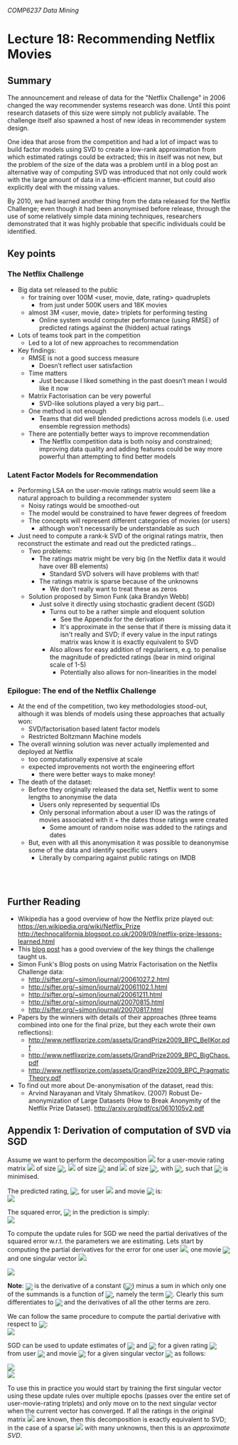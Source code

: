 *COMP6237 Data Mining*

# Lecture 18: Recommending Netflix Movies

## Summary
The announcement and release of data for the "Netflix Challenge" in 2006 changed the way recommender systems research was done. Until this point research datasets of this size were simply not publicly available. The challenge itself also spawned a host of new ideas in recommender system design. 

One idea that arose from the competition and had a lot of impact was to build factor models using SVD to create a low-rank approximation from which estimated ratings could be extracted; this in itself was not new, but the problem of the size of the data was a problem until in a blog post an alternative way of computing SVD was introduced that not only could work with the large amount of data in a time-efficient manner, but could also explicitly deal with the missing values.

By 2010, we had learned another thing from the data released for the Netflix Challenge; even though it had been anonymised before release, through the use of some relatively simple data mining techniques, researchers demonstrated that it was highly probable that specific individuals could be identified. 

## Key points

### The Netflix Challenge
* Big data set released to the public
	- for training over 100M <user, movie, date, rating> quadruplets 
		+ from just under 500K users and 18K movies
	- almost 3M <user, movie, date> triplets for performing testing
		+ Online system would computer performance (using RMSE) of predicted ratings against the (hidden) actual ratings
* Lots of teams took part in the competition
	- Led to a lot of new approaches to recommendation
* Key findings:
	- RMSE is not a good success measure
		+ Doesn’t reflect user satisfaction
	- Time matters
		+ Just because I liked something in the past doesn’t mean I would like it now
	- Matrix Factorisation can be very powerful
		+ SVD-like solutions played a very big part...
	- One method is not enough
		+ Teams that did well blended predictions across models (i.e. used ensemble regression methods)
	- There are potentially better ways to improve recommendation
		+ The Netflix competition data is both noisy and constrained; improving data quality and adding features could be way more powerful than attempting to find better models

### Latent Factor Models for Recommendation

* Performing LSA on the user-movie ratings matrix would seem like a natural approach to building a recommender system
	- Noisy ratings would be smoothed-out
	- The model would be constrained to have fewer degrees of freedom
	- The concepts will represent different categories of movies (or users)
		+ although won't necessarily be understandable as such
* Just need to compute a rank-k SVD of the original ratings matrix, then reconstruct the estimate and read out the predicted ratings...
	- Two problems:
		+ The ratings matrix might be very big (in the Netflix data it would have over 8B elements)
			* Standard SVD solvers will have problems with that!
		+ The ratings matrix is sparse because of the unknowns
			* We don't really want to treat these as zeros
	- Solution proposed by Simon Funk (aka Brandyn Webb)
		+ Just solve it directly using stochastic gradient decent (SGD)
			* Turns out to be a rather simple and eloquent solution
				- See the Appendix for the derivation
				- It's approximate in the sense that if there is missing data it isn't really and SVD; if every value in the input ratings matrix was know it is exactly equivalent to SVD
			* Also allows for easy addition of regularisers, e.g. to penalise the magnitude of predicted ratings (bear in mind original scale of 1-5)
				- Potentially also allows for non-linearities in the model

### Epilogue: The end of the Netflix Challenge

* At the end of the competition, two key methodologies stood-out, although it was blends of models using these approaches that actually won:
	- SVD/factorisation based latent factor models
	- Restricted Boltzmann Machine models
* The overall winning solution was never actually implemented and deployed at Netflix
	- too computationally expensive at scale
	- expected improvements not worth the engineering effort
		+ there were better ways to make money!
* The death of the dataset:
	- Before they originally released the data set, Netflix went to some lengths to anonymise the data
		+ Users only represented by sequential IDs
		+ Only personal information about a user ID was the ratings of movies associated with it + the dates those ratings were created
			* Some amount of random noise was added to the ratings and dates
	- But, even with all this anonymisation it was possible to deanonymise some of the data and identify specific users
		+ Literally by comparing against public ratings on IMDB

<br/>
<br/>

## Further Reading

* Wikipedia has a good overview of how the Netflix prize played out: https://en.wikipedia.org/wiki/Netflix_Prize
http://technocalifornia.blogspot.co.uk/2009/09/netflix-prize-lessons-learned.html
* This [blog post](http://technocalifornia.blogspot.co.uk/2009/09/netflix-prize-lessons-learned.html) has a good overview of the key things the challenge taught us.
* Simon Funk's Blog posts on using Matrix Factorisation on the Netflix Challenge data:
	- http://sifter.org/~simon/journal/20061027.2.html
	- http://sifter.org/~simon/journal/20061102.1.html
	- http://sifter.org/~simon/journal/20061211.html
	- http://sifter.org/~simon/journal/20070815.html
	- http://sifter.org/~simon/journal/20070817.html
* Papers by the winners with details of their approaches (three teams combined into one for the final prize, but they each wrote their own reflections):
	- http://www.netflixprize.com/assets/GrandPrize2009_BPC_BellKor.pdf
	- http://www.netflixprize.com/assets/GrandPrize2009_BPC_BigChaos.pdf
	- http://www.netflixprize.com/assets/GrandPrize2009_BPC_PragmaticTheory.pdf
* To find out more about De-anonymisation of the dataset, read this:
	- Arvind Narayanan and Vitaly Shmatikov. (2007) Robust De-anonymization of Large Datasets (How to Break Anonymity of the Netflix Prize Dataset). http://arxiv.org/pdf/cs/0610105v2.pdf

## Appendix 1: Derivation of computation of SVD via SGD

Assume we want to perform the decomposition <img src="http://latex.codecogs.com/svg.latex?\small \mathbf{R} \approx \mathbf{UF}"/> for a user-movie rating matrix <img  src="http://latex.codecogs.com/svg.latex?\small \mathbf R"/> of size <img style="vertical-align:middle;" src="http://latex.codecogs.com/svg.latex?\small m \times n"/>, <img src="http://latex.codecogs.com/svg.latex?\small \mathbf U"/> of size <img style="vertical-align:middle;" src="http://latex.codecogs.com/svg.latex?\small m \times c"/> and <img  src="http://latex.codecogs.com/svg.latex?\small \mathbf F"/> of size <img style="vertical-align:middle;" src="http://latex.codecogs.com/svg.latex?\small c \times n"/>, with <img style="vertical-align:middle;" src="http://latex.codecogs.com/svg.latex?\small c<<rank(\mathbf R)"/>, such that <img style="vertical-align:middle;" src="http://latex.codecogs.com/svg.latex?\small \Vert\mathbf R - \mathbf {UF}\Vert_\mathrm F"/> is minimised.

The predicted rating, <img style="vertical-align:text-bottom;" src="http://latex.codecogs.com/svg.latex?\small p_{ij}"/>, for user <img src="http://latex.codecogs.com/svg.latex?\small i"/> and movie <img style="vertical-align:text-bottom;" src="http://latex.codecogs.com/svg.latex?\small j"/> is: <br/>
<img style="vertical-align:text-top;" src="http://latex.codecogs.com/svg.latex?\small p_{ij} = \sum_k \mathbf{U}_{ik} \mathbf{F}_{kj}"/>

The squared error, <img style="vertical-align:middle;" src="http://latex.codecogs.com/svg.latex?\small E_{ij}^2"/> in the prediction is simply:<br/>
<img style="vertical-align:text-top;" src="http://latex.codecogs.com/svg.latex?\small E_{ij}^2 = (\mathbf{R}_{ij} - p_{ij})^2 = (\mathbf{R}_{ij} - \sum_k \mathbf{U}_{ik} \mathbf{F}_{kj})^2"/>

To compute the update rules for SGD we need the partial derivatives of the squared error w.r.t. the parameters we are estimating. Lets start by computing the partial derivatives for the error for one user <img src="http://latex.codecogs.com/svg.latex?\small i=I"/>, one movie <img style="vertical-align:middle;" src="http://latex.codecogs.com/svg.latex?\small j=J"/> and one singular vector <img src="http://latex.codecogs.com/svg.latex?\small k=K"/>:<br/>

<img style="vertical-align:text-top;" src="http://latex.codecogs.com/svg.latex?\small 
\frac{\delta E^2}{\delta \mathbf{U}_{IK}} = 2 E \frac{\delta E}{\delta \mathbf{U}_{IK}} = 2 E (-\mathbf{F}_{KJ}) = -2 (\mathbf{R}_{ij} - p_{ij}) \mathbf{F}_{KJ}"/><br/>

**Note**: <img style="vertical-align:middle;" src="http://latex.codecogs.com/svg.latex?\small {\delta E}/{\delta \mathbf{U}_{IK}}"/> is the derivative of a constant (<img style="vertical-align:middle;" src="http://latex.codecogs.com/svg.latex?\small \mathbf{R}_{IJ}"/>) minus a sum in which only one of the summands is a function of <img style="vertical-align:middle;" src="http://latex.codecogs.com/svg.latex?\small \mathbf{U}_{IK}"/>, namely the term <img style="vertical-align:middle;" src="http://latex.codecogs.com/svg.latex?\small \mathbf{U}_{IK}\mathbf{F}_{KJ}"/>. Clearly this sum differentiates to <img style="vertical-align:middle;" src="http://latex.codecogs.com/svg.latex?\small \mathbf{F}_{JK}"/> and the derivatives of all the other terms are zero. 


We can follow the same procedure to compute the partial derivative with respect to <img style="vertical-align:middle;" src="http://latex.codecogs.com/svg.latex?\small\mathbf{F}_{KJ}"/>: <br/>
<img style="vertical-align:middle;" src="http://latex.codecogs.com/svg.latex?\small
\frac{\delta E^2}{\delta \mathbf{F}_{KJ}} = 2 E \frac{\delta E}{\delta \mathbf{F}_{KJ}} = -2 (\mathbf{R}_{ij} - p_{ij}) \mathbf{U}_{IK}"/>

SGD can be used to update estimates of <img style="vertical-align:middle;" src="http://latex.codecogs.com/svg.latex?\small\mathbf{U}"/> and <img style="vertical-align:middle;" src="http://latex.codecogs.com/svg.latex?\small\mathbf{F}"/> for a given rating <img style="vertical-align:middle;" src="http://latex.codecogs.com/svg.latex?\small\mathbf{R}_{IJ}"/> from user <img style="vertical-align:middle;" src="http://latex.codecogs.com/svg.latex?\small I"/> and movie <img style="vertical-align:middle;" src="http://latex.codecogs.com/svg.latex?\small J"/> for a given singular vector <img style="vertical-align:middle;" src="http://latex.codecogs.com/svg.latex?\small K"/> as follows:

<img src="http://latex.codecogs.com/svg.latex?\small
\mathbf{U}_{IK} := \mathbf{U}_{IK} - \alpha \frac{\delta E^2}{\delta \mathbf{U}_{IK}} = \mathbf{U}_{IK} + 2\alpha (\mathbf{R}_{ij} - p_{ij}) \mathbf{F}_{KJ}"/> <br/>
<img src="http://latex.codecogs.com/svg.latex?\small
\mathbf{F}_{KJ} := \mathbf{F}_{KJ} - \alpha \frac{\delta E^2}{\delta \mathbf{F}_{KJ}} = \mathbf{F}_{KJ} + 2\alpha (\mathbf{R}_{ij} - p_{ij}) \mathbf{U}_{IK}
"/>

To use this in practice you would start by training the first singular vector using these update rules over multiple epochs (passes over the entire set of user-movie-rating triplets) and only move on to the next singular vector when the current vector has converged. If all the ratings in the original matrix <img src="http://latex.codecogs.com/svg.latex?\small \mathbf{R}"/> are known, then this decomposition is exactly equivalent to SVD; in the case of a sparse <img src="http://latex.codecogs.com/svg.latex?\small\mathbf{R}"/> with many unknowns, then this is an *approximate SVD*.


